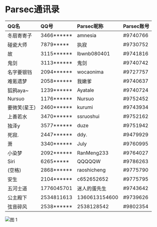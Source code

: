 # Parsec通讯录

| QQ名         | QQ号       | Parsec昵称    | Parsec账号 |
| :----------- | :--------- | :------------ | :--------- |
| 冬扇寄寄子   | 3466****** | amnesia       | #9740766   |
| 碰瓷大师     | 7879*****  | 执寂          | #9730752   |
| 故           | 3115****** | lbwnb080401   | #9741816   |
| 鬼剑         | 3113****** | 鬼剑          | #9740742   |
| 名字要银铛   | 2094****** | wocaonima     | #9727757   |
| 难氪遗梦     | 2058****** | 我嫩爹        | #9740637   |
| 狐鸦aya~     | 1239****** | Ayatale       | #9740724   |
| Nursuo       | 1176****** | Nursuo        | #9752452   |
| 要微笑(星王) | 2460****** | kurumi        | #9743934   |
| 上善若水     | 3470****** | ssruoshui     | #9752162   |
| 独泽y        | 3577****** | duze          | #9751942   |
| 死寂.        | 2447****** | ddy.          | #9479929   |
| 萧           | 3340****** | July          | #9760995   |
| 小染梦       | 2092****** | RanMeng233    | #9764027   |
| Siri         | 6265*****  | QQQQQW        | #9786263   |
| (空格)       | 2868****** | raoshicheng   | #9775790   |
| 安生         | 2104****** | c652652652    | #9775795   |
| 五河士道     | 1776045701 | 迷人的蛋先生  | #9743642   |
| 公主殿下     | 2534811613 | 1360613154600 | #9739626   |
| 弦音碎风     | 2538****** | 2538128542    | #9802354   |

![图 1](/pic/qq2parsec.md.1.png)
